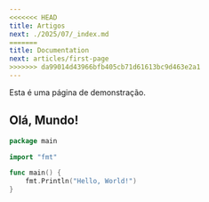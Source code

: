 ```yaml
---
<<<<<<< HEAD
title: Artigos
next: ./2025/07/_index.md
=======
title: Documentation
next: articles/first-page
>>>>>>> da99014d43966bfb405cb71d61613bc9d463e2a1
---
```


Esta é uma página de demonstração.

## Olá, Mundo!

```go {filename="main.go"}
package main

import "fmt"

func main() {
    fmt.Println("Hello, World!")
}
```
